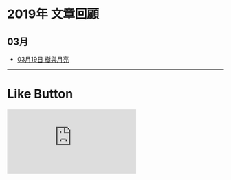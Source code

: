# 2019年 文章回顧

## 03月
* [03月19日 樹與月亮](https://s9443112.github.io/github_blog/2019/2019-03-19/ "懷舊西洋歌曲")


* * *

# Like Button

  <iframe class="lc-margin-top-64 lc-margin-bottom-32 lc-mobile" data-v-b66e9a5a="" frameborder="0" src="https://button.like.co/in/embed/lazy_tea_time/button?referrer=https://lazyteatime.github.io/2019/2019&amp;type=wp"> </iframe>